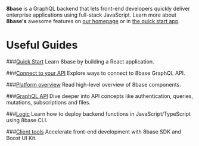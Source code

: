**8base** is a GraphQL backend that lets front-end developers quickly deliver enterprise applications using full-stack JavaScript. Learn more about **8base's** awesome features on [our homepage](https://8base.com) or in [the quick start app](getting_started/quick_start.md).

# Useful Guides

###[Quick Start](doc:quickstart)
Learn 8base by building a React application.

###[Connect to your API](doc:connecting-your-api)
Explore ways to connect to 8base GraphQL API.

###[Platform overview](doc:platform-overview)
Read high-level overview of 8base components. 

###[GraphQL API](doc:api)
Dive deeper into API concepts like authentication, queries, mutations, subscriptions and files.

###[Logic](doc:cli-install)
Learn how to deploy backend functions in JavaScript/TypeScript using 8base CLI.

###[Client tools](doc:overview-sdk)
Accelerate front-end development with 8base SDK and Boost UI Kit.